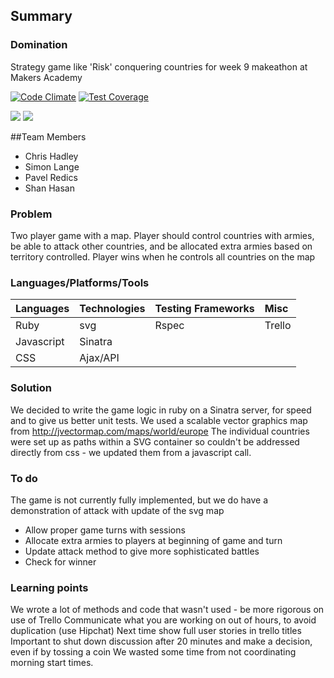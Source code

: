 

## Summary







### Domination 

Strategy game like 'Risk'  conquering countries for week 9 makeathon at Makers Academy 

[![Code Climate](https://codeclimate.com/github/chandley/Domination/badges/gpa.svg)](https://codeclimate.com/github/chandley/Domination)    [![Test Coverage](https://codeclimate.com/github/chandley/Domination/badges/coverage.svg)](https://codeclimate.com/github/chandley/Domination)

<div>
<img src= https://img.shields.io/badge/Ruby-Backend-brightgreen.svg>
<img src=https://img.shields.io/badge/CSS-Style-yellow.svg>
</div>

##Team Members
- Chris Hadley
- Simon Lange
- Pavel Redics
- Shan Hasan

### Problem

Two player game with a map. Player should control countries with armies, be able to attack other countries, and be allocated extra armies based on territory controlled. Player wins when he controls all countries on the map

### Languages/Platforms/Tools

| Languages | Technologies  | Testing Frameworks| Misc
| :-------------------------------------------- |:--------------|:-----------|:----|
| Ruby      | svg           | Rspec             | Trello  |
| Javascript| Sinatra       |           | 
| CSS       | Ajax/API      |

### Solution

We decided to write the game logic in ruby on a Sinatra server, for speed and to give us better unit tests.
We used a scalable vector graphics map from http://jvectormap.com/maps/world/europe 
The individual countries were set up as paths within a SVG container so couldn't be addressed directly from css - we updated them from a javascript call. 

### To do

The game is not currently fully implemented, but we do have a demonstration of attack with update of the svg map

* Allow proper game turns with sessions
* Allocate extra armies to players at beginning of game and turn
* Update attack method to give more sophisticated battles
* Check for winner

### Learning points

We wrote a lot of methods and code that wasn't used - be more rigorous on use of Trello
Communicate what you are working on out of hours, to avoid duplication (use Hipchat)
Next time show full user stories in trello titles
Important to shut down discussion after 20 minutes and make a decision, even if by tossing a coin
We wasted some time from not coordinating morning start times.

